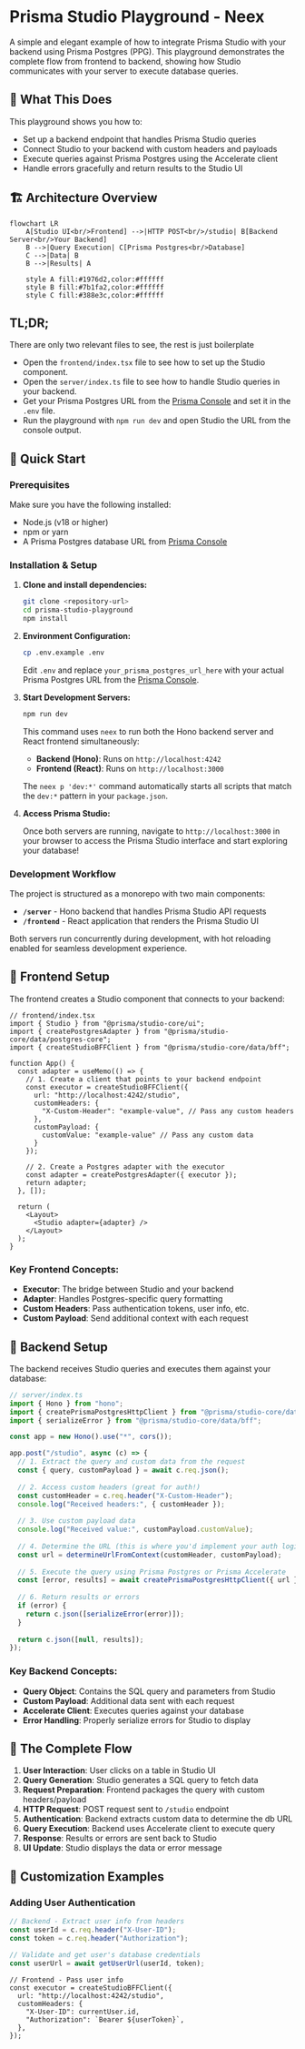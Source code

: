 # Prisma Studio Playground - Neex

A simple and elegant example of how to integrate Prisma Studio with your backend using Prisma Postgres (PPG). This playground demonstrates the complete flow from frontend to backend, showing how Studio communicates with your server to execute database queries.

## 🎯 What This Does

This playground shows you how to:
- Set up a backend endpoint that handles Prisma Studio queries
- Connect Studio to your backend with custom headers and payloads
- Execute queries against Prisma Postgres using the Accelerate client
- Handle errors gracefully and return results to the Studio UI

## 🏗️ Architecture Overview

```mermaid
flowchart LR
    A[Studio UI<br/>Frontend] -->|HTTP POST<br/>/studio| B[Backend Server<br/>Your Backend]
    B -->|Query Execution| C[Prisma Postgres<br/>Database]
    C -->|Data| B
    B -->|Results| A
    
    style A fill:#1976d2,color:#ffffff
    style B fill:#7b1fa2,color:#ffffff
    style C fill:#388e3c,color:#ffffff
```

## TL;DR;
There are only two relevant files to see, the rest is just boilerplate
- Open the `frontend/index.tsx` file to see how to set up the Studio component.
- Open the `server/index.ts` file to see how to handle Studio queries in your backend.
- Get your Prisma Postgres URL from the [Prisma Console](https://console.prisma.io/) and set it in the `.env` file.
- Run the playground with `npm run dev` and open Studio the URL from the console output.

## 🚀 Quick Start

### Prerequisites

Make sure you have the following installed:
- Node.js (v18 or higher)
- npm or yarn
- A Prisma Postgres database URL from [Prisma Console](https://console.prisma.io/)

### Installation & Setup

1. **Clone and install dependencies:**
   ```bash
   git clone <repository-url>
   cd prisma-studio-playground
   npm install
   ```

2. **Environment Configuration:**
   ```bash
   cp .env.example .env
   ```
   
   Edit `.env` and replace `your_prisma_postgres_url_here` with your actual Prisma Postgres URL from the [Prisma Console](https://console.prisma.io/).

3. **Start Development Servers:**
   ```bash
   npm run dev
   ```
   
   This command uses `neex` to run both the Hono backend server and React frontend simultaneously:
   - **Backend (Hono)**: Runs on `http://localhost:4242`
   - **Frontend (React)**: Runs on `http://localhost:3000`
   
   The `neex p 'dev:*'` command automatically starts all scripts that match the `dev:*` pattern in your `package.json`.

4. **Access Prisma Studio:**
   
   Once both servers are running, navigate to `http://localhost:3000` in your browser to access the Prisma Studio interface and start exploring your database!

### Development Workflow

The project is structured as a monorepo with two main components:

- **`/server`** - Hono backend that handles Prisma Studio API requests
- **`/frontend`** - React application that renders the Prisma Studio UI

Both servers run concurrently during development, with hot reloading enabled for seamless development experience.


## 🚀 Frontend Setup

The frontend creates a Studio component that connects to your backend:

```tsx
// frontend/index.tsx
import { Studio } from "@prisma/studio-core/ui";
import { createPostgresAdapter } from "@prisma/studio-core/data/postgres-core";
import { createStudioBFFClient } from "@prisma/studio-core/data/bff";

function App() {
  const adapter = useMemo(() => {
    // 1. Create a client that points to your backend endpoint
    const executor = createStudioBFFClient({
      url: "http://localhost:4242/studio",
      customHeaders: {
        "X-Custom-Header": "example-value", // Pass any custom headers
      },
      customPayload: {
        customValue: "example-value" // Pass any custom data
      }
    });

    // 2. Create a Postgres adapter with the executor
    const adapter = createPostgresAdapter({ executor });
    return adapter;
  }, []);

  return (
    <Layout>
      <Studio adapter={adapter} />
    </Layout>
  );
}
```

### Key Frontend Concepts:

- **Executor**: The bridge between Studio and your backend
- **Adapter**: Handles Postgres-specific query formatting
- **Custom Headers**: Pass authentication tokens, user info, etc.
- **Custom Payload**: Send additional context with each request

## 🔧 Backend Setup

The backend receives Studio queries and executes them against your database:

```typescript
// server/index.ts
import { Hono } from "hono";
import { createPrismaPostgresHttpClient } from "@prisma/studio-core/data/ppg";
import { serializeError } from "@prisma/studio-core/data/bff";

const app = new Hono().use("*", cors());

app.post("/studio", async (c) => {
  // 1. Extract the query and custom data from the request
  const { query, customPayload } = await c.req.json();
  
  // 2. Access custom headers (great for auth!)
  const customHeader = c.req.header("X-Custom-Header");
  console.log("Received headers:", { customHeader });
  
  // 3. Use custom payload data
  console.log("Received value:", customPayload.customValue);
  
  // 4. Determine the URL (this is where you'd implement your auth logic)
  const url = determineUrlFromContext(customHeader, customPayload);
  
  // 5. Execute the query using Prisma Postgres or Prisma Accelerate
  const [error, results] = await createPrismaPostgresHttpClient({ url }).execute(query);
  
  // 6. Return results or errors
  if (error) {
    return c.json([serializeError(error)]);
  }
  
  return c.json([null, results]);
});
```

### Key Backend Concepts:

- **Query Object**: Contains the SQL query and parameters from Studio
- **Custom Payload**: Additional data sent with each request
- **Accelerate Client**: Executes queries against your database
- **Error Handling**: Properly serialize errors for Studio to display

## 🔄 The Complete Flow

1. **User Interaction**: User clicks on a table in Studio UI
2. **Query Generation**: Studio generates a SQL query to fetch data
3. **Request Preparation**: Frontend packages the query with custom headers/payload
4. **HTTP Request**: POST request sent to `/studio` endpoint
5. **Authentication**: Backend extracts custom data to determine the db URL
6. **Query Execution**: Backend uses Accelerate client to execute query
7. **Response**: Results or errors are sent back to Studio
8. **UI Update**: Studio displays the data or error message

## 🎨 Customization Examples

### Adding User Authentication

```typescript
// Backend - Extract user info from headers
const userId = c.req.header("X-User-ID");
const token = c.req.header("Authorization");

// Validate and get user's database credentials
const userUrl = await getUserUrl(userId, token);
```

```tsx
// Frontend - Pass user info
const executor = createStudioBFFClient({
  url: "http://localhost:4242/studio",
  customHeaders: {
    "X-User-ID": currentUser.id,
    "Authorization": `Bearer ${userToken}`,
  },
});
```